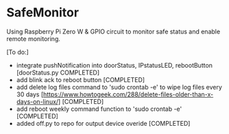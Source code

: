 # SafeMonitor
Using Raspberry Pi Zero W & GPIO circuit to monitor safe status and enable remote monitoring.

[To do:]
- integrate pushNotification into doorStatus, IPstatusLED, rebootButton [doorStatus.py COMPLETED]
- add blink ack to reboot button [COMPLETED]
- add delete log files command to 'sudo crontab -e' to wipe log files every 30 days [https://www.howtogeek.com/288/delete-files-older-than-x-days-on-linux/] [COMPLETED]
- add reboot weekly command function to 'sudo crontab -e' [COMPLETED]
- added off.py to repo for output device overide [COMPLETED]
